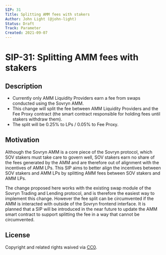 ```yaml
---
SIP: 31
Title: Splitting AMM fees with stakers
Author: John Light (@john-light)
Status: Draft
Track: Parameter
Created: 2021-09-07
---
```


# SIP-31: Splitting AMM fees with stakers

## Description

- Currently only AMM Liquidity Providers earn a fee from swaps conducted using the Sovryn AMM.  
- This change will split the fee between AMM Liquidity Providers and the Fee Proxy contract (the smart contract responsible for holding fees until stakers withdraw them).  
- The split will be 0.25% to LPs / 0.05% to Fee Proxy.  

## Motivation

Although the Sovryn AMM is a core piece of the Sovryn protocol, which SOV stakers must take care to govern well, SOV stakers earn no share of the fees generated by the AMM and are therefore out of alignment with the incentives of AMM LPs. This SIP aims to better align the incentives between SOV stakers and AMM LPs by splitting AMM fees between SOV stakers and AMM LPs.

The change proposed here works with the existing swap module of the Sovryn Trading and Lending protocol, and is therefore the easiest way to implement this change. However the fee split can be circumvented if the AMM is interacted with outside of the Sovryn frontend interface. It is planned that a SIP will be introduced in the near future to update the AMM smart contract to support splitting the fee in a way that cannot be circumvented.

## License
Copyright and related rights waived via [CC0](https://creativecommons.org/publicdomain/zero/1.0/).
